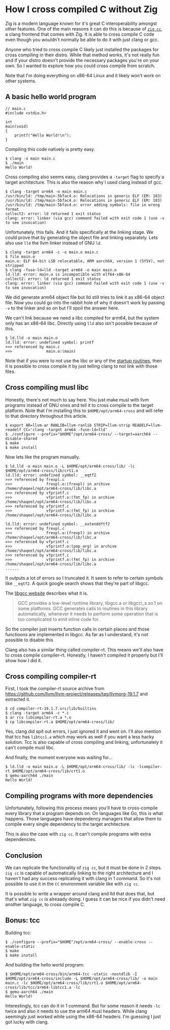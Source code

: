 # How I cross compiled C without Zig

Zig is a modern language known for it's great C interoperability amongst other
features. One of the main reasons it can do this is because of
[`zig cc`](https://andrewkelley.me/post/zig-cc-powerful-drop-in-replacement-gcc-clang.html),
a clang frontend that comes with Zig. It is able to cross compile C code even
though you wouldn't normally be able to do it with just clang or gcc.

Anyone who tried to cross compile C likely just installed the packages for
cross compiling in their distro. While that method works, it's not really fun
and if your distro doesn't provide the necessary packages you're on your own.
So I wanted to explore how you could cross compile from scratch.

Note that I'm doing everything on x86-64 Linux and it likely won't work on other
systems.

## A basic hello world program

	// main.c
	#include <stdio.h>
	
	int
	main(void)
	{
		printf("Hello World!\n");
	}

Compiling this code natively is pretty easy.

	$ clang -o main main.c
	$ ./main
	Hello World!

Cross compiling also seems easy, clang provides a `-target` flag to specify a
target architecture. This is also the reason why I used clang instead of gcc.

	$ clang -target arm64 -o main main.c
	/usr/bin/ld: /tmp/main-5bfac4.o: Relocations in generic ELF (EM: 183)
	/usr/bin/ld: /tmp/main-5bfac4.o: Relocations in generic ELF (EM: 183)
	/usr/bin/ld: /tmp/main-5bfac4.o: error adding symbols: file in wrong format
	collect2: error: ld returned 1 exit status
	clang: error: linker (via gcc) command failed with exit code 1 (use -v to see invocation)

Unfortunately, this fails. And it fails specifically at the linking stage. We
could prove that by generating the object file and linking separately. Lets
also use `lld` the llvm linker instead of GNU `ld`.

	$ clang -target arm64 -c -o main.o main.c
	$ file main.o
	main.o: ELF 64-bit LSB relocatable, ARM aarch64, version 1 (SYSV), not stripped
	$ clang -fuse-ld=lld -target arm64 -o main main.o
	ld.lld: error: main.o is incompatible with elf64-x86-64
	collect2: error: ld returned 1 exit status
	clang: error: linker (via gcc) command failed with exit code 1 (use -v to see invocation)

We did generate arm64 object file but lld still tries to link it as x86-64
object file. Now you could go into the rabbit hole of why it doesn't work by
passing `-v` to the linker and so on but I'll spoil the answer here.

We can't link because we need a libc compiled for arm64, but the system only
has an x86-64 libc. Directly using `lld` also isn't possible because of this.

	$ ld.lld -o main main.o
	ld.lld: error: undefined symbol: printf
	>>> referenced by main.c
	>>>               main.o:(main)

Note that if you were to not use the libc or any of the [startup
routines](https://en.wikipedia.org/wiki/Crt0), then it is possible to cross
compile it by just telling clang to not link with those files.

## Cross compiling musl libc

Honestly, there's not much to say here. You just make musl with llvm programs
instead of GNU ones and tell it to cross compile to the target platform. Note
that I'm installing this to `$HOME/opt/arm64-cross` and will refer to that
directory throughout this article.

	$ export AR=llvm-ar RANLIB=llvm-ranlib STRIP=llvm-strip READELF=llvm-readelf CC='clang -target arm64 -fuse-ld=lld'
	$ ./configure --prefix="$HOME"/opt/arm64-cross/ --target=aarch64 --disable-shared
	$ make
	$ make install

Now lets like the program manually.

	$ ld.lld -o main main.o -L $HOME/opt/arm64-cross/lib/ -lc $HOME/opt/arm64-cross/lib/crt1.o
	ld.lld: error: undefined symbol: __eqtf2
	>>> referenced by frexpl.c
	>>>               frexpl.o:(frexpl) in archive /home/shaqeel/opt/arm64-cross/lib/libc.a
	>>> referenced by vfprintf.c
	>>>               vfprintf.o:(fmt_fp) in archive /home/shaqeel/opt/arm64-cross/lib/libc.a
	>>> referenced by vfprintf.c
	>>>               vfprintf.o:(fmt_fp) in archive /home/shaqeel/opt/arm64-cross/lib/libc.a

	ld.lld: error: undefined symbol: __extenddftf2
	>>> referenced by frexpl.c
	>>>               frexpl.o:(frexpl) in archive /home/shaqeel/opt/arm64-cross/lib/libc.a
	>>> referenced by vfprintf.c
	>>>               vfprintf.o:(pop_arg) in archive /home/shaqeel/opt/arm64-cross/lib/libc.a
	>>> referenced by vfprintf.c
	>>>               vfprintf.o:(fmt_fp) in archive /home/shaqeel/opt/arm64-cross/lib/libc.a
	......

It outputs a lot of errors so I truncated it. It seem to refer to certain
symbols like `__eqtf2`. A quick google search shows that they're part of
libgcc.

The [libgcc website](https://gcc.gnu.org/onlinedocs/gccint/Libgcc.html)
describes what it is.
<blockquote cite="https://gcc.gnu.org/onlinedocs/gccint/Libgcc.html">
GCC provides a low-level runtime library, libgcc.a or libgcc\_s.so.1 on some
platforms. GCC generates calls to routines in this library automatically,
whenever it needs to perform some operation that is too complicated to emit
inline code for.
</blockquote>

So the compiler just inserts function calls in certain places and those
functioons are implemented in libgcc. As far as I understand, it's not possible
to disable this

Clang also has a similar thing called compiler-rt. This means we'll also have
to cross compile compiler-rt. Honestly, I haven't compiled it properly but I'll
show how I did it.

## Cross compiling compiler-rt

First, I took the compiler-rt source archive from
<https://github.com/llvm/llvm-project/releases/tag/llvmorg-19.1.7>
and extracted it.

	$ cd compiler-rt-19.1.7.src/lib/builtins
	$ clang -target arm64 -c *.c
	$ ar rcs libcompiler-rt.a *.o
	$ cp libcompiler-rt.a $HOME/opt/arm64-cross/lib/

Yes, clang did spit out errors, I just ignored it and went on. I'll also
mention that tcc has `libtcc1.a` which may work as well if you want a less
hacky solution. Tcc is also capable of cross compiling and linking,
unfortunately it can't compile musl libc.


And finally, the moment everyone was waiting for...

	$ ld.lld -o main main.o -L $HOME/opt/arm64-cross/lib/ -lc -lcompiler-rt $HOME/opt/arm64-cross/lib/crt1.o
	$ qemu-aarch64 ./main
	Hello World!

## Compiling programs with more dependencies

Unfortunately, following this process means you'll have to cross-compile every
library that a program depends on. On languages like Go, this is what happens.
Those languages have dependency managers that allow them to compile every
single dependency to the target architecture.

This is also the case with `zig cc`. It can't compile programs with extra
dependencies.

## Conclusion

We can replicate the functionality of `zig cc`, but it must be done in 2 steps.
`zig cc` is capable of automatically linking to the right architecture and I
haven't had any success replicating it with clang in 1 command. So it's not
possible to use it in the `CC` environment variable like with `zig cc`.

It is possible to write a wrapper around clang and lld that does that, but
that's what `zig cc` is alreaady doing. I guess it can be nice if you didn't
need another language, to cross compile C.

## Bonus: tcc

Building tcc:

	$ ./configure --prefix="$HOME"/opt/arm64-cross/ --enable-cross --enable-static
	$ make
	$ make install

And building the hello world program:

	$ $HOME/opt/arm64-cross/bin/arm64-tcc -static -nostdlib -I $HOME/opt/arm64-cross/include -L $HOME/opt/arm64-cross/lib/ -o main main.c -lc $HOME/opt/arm64-cross/lib/crt1.o $HOME/opt/arm64-cross/lib/tcc/arm64-libtcc1.a -lc
	$ qemu-aarch64 ./main
	Hello World!

Interestingly, tcc can do it in 1 command. But for some reason it needs `-lc`
twice and also it needs to use the arm64 musl headers. While clang seemingly
just worked while using the x86-64 headers. I'm guessing I just got lucky with
clang.
